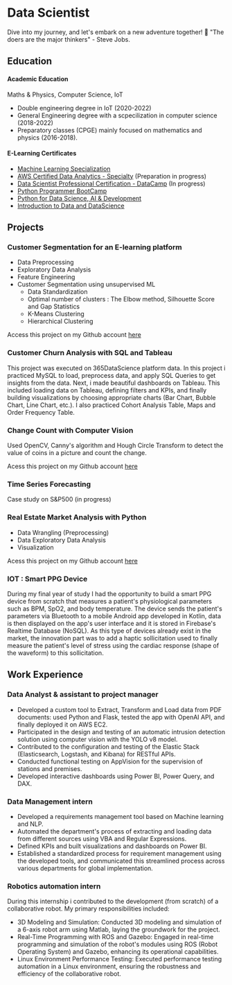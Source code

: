 # Data Scientist
Dive into my journey, and let's embark on a new adventure together! 🚀
"The doers are the major thinkers" - Steve Jobs.

## Education
#### Academic Education
Maths & Physics, Computer Science, IoT
* Double engineering degree in IoT (2020-2022)
* General Engineering degree with a scpecilization in computer science (2018-2022)
* Preparatory classes (CPGE) mainly focused on mathematics and physics (2016-2018).

#### E-Learning Certificates
* [Machine Learning Specialization](https://www.coursera.org/account/accomplishments/records/QZNJYTHYLR3S)
* [AWS Certified Data Analytics - Specialty](https://aws.amazon.com/fr/certification/certified-data-analytics-specialty/?ch=sec&sec=rmg&d=1) (Preparation in progress)
* [Data Scientist Professional Certification - DataCamp](https://app.datacamp.com/certification/get-started/data-scientist/professional/study-guide) (In progress)
* [Python Programmer BootCamp](https://learn.365datascience.com/c/a7a5377681/)
* [Python for Data Science, AI & Development](https://www.coursera.org/account/accomplishments/records/ULSBPYA43NVJ)
* [Introduction to Data and DataScience](https://learn.365datascience.com/c/a54989c89d/)

## Projects

### Customer Segmentation for an E-learning platform
* Data Preprocessing
* Exploratory Data Analysis
* Feature Engineering
* Customer Segmentation using unsupervised ML
  - Data Standardization
  - Optimal number of clusters : The Elbow method, Silhouette Score and Gap Statistics
  - K-Means Clustering
  - Hierarchical Clustering

Access this project on my Github account [here](https://github.com/Ismail-ai707/CustomerSegmentation)

### Customer Churn Analysis with SQL and Tableau
This project was executed on 365DataScience platform data. In this project i practiced MySQL to load, preprocess data, and apply SQL Queries to get insights from the data.
Next, i made beautiful dashboards on Tableau. This included loading data on Tableau, defining filters and KPIs, and finally building visualizations by choosing appropriate charts (Bar Chart, Bubble Chart, Line Chart, etc.).
I also practiced Cohort Analysis Table, Maps and Order Frequency Table.

### Change Count with Computer Vision
Used OpenCV, Canny's algorithm and Hough Circle Transform to detect the value of coins in a picture and count the change.

Acess this project on my Github account [here](https://github.com/Ismail-ai707/ChangeCount_ComputerVision)

### Time Series Forecasting
Case study on S&P500 (in progress)

### Real Estate Market Analysis with Python
* Data Wrangling (Preprocessing)
* Data Exploratory Data Analysis
* Visualization

Acess this project on my Github account [here](https://github.com/Ismail-ai707/Real_Estate_Market_Analysis)

### IOT : Smart PPG Device
During my final year of study I had the opportunity to build a smart PPG device from scratch that measures a patient's physiological parameters such as BPM, SpO2, and body temperature. The device sends the patient's parameters via Bluetooth to a mobile Android app developed in Kotlin, data is then displayed on the app's user interface and it is stored in Firebase's Realtime Database (NoSQL).
As this type of devices already exist in the market, the innovation part was to add a haptic sollicitation used to finally measure the patient's level of stress using the cardiac response (shape of the waveform) to this sollicitation.


## Work Experience

### Data Analyst & assistant to project manager
* Developed a custom tool to Extract, Transform and Load data from PDF documents: used Python and Flask, tested the app with OpenAI API, and finally deployed it on AWS EC2.
* Participated in the design and testing of an automatic intrusion detection solution using computer vision with the YOLO v8 model.
* Contributed to the configuration and testing of the Elastic Stack (Elasticsearch, Logstash, and Kibana) for RESTful APIs.
* Conducted functional testing on AppVision for the supervision of stations and premises.
* Developed interactive dashboards using Power BI, Power Query, and DAX.

### Data Management intern
* Developed a requirements management tool based on Machine learning and NLP.
* Automated the department's process of extracting and loading data from different sources using VBA and Regular Expressions.
* Defined KPIs and built visualizations and dashboards on Power BI.
* Established a standardized process for requirement management using the developed tools, and communicated this streamlined process across various departments for global implementation.

### Robotics automation intern
During this internship i contributed to the development (from scratch) of a collaborative robot.
My primary responsibilities included:
* 3D Modeling and Simulation:
Conducted 3D modeling and simulation of a 6-axis robot arm using Matlab, laying the groundwork for the project.
* Real-Time Programming with ROS and Gazebo:
Engaged in real-time programming and simulation of the robot's modules using ROS (Robot Operating System) and Gazebo, enhancing its operational capabilities.
* Linux Environment Performance Testing:
Executed performance testing automation in a Linux environment, ensuring the robustness and efficiency of the collaborative robot.
